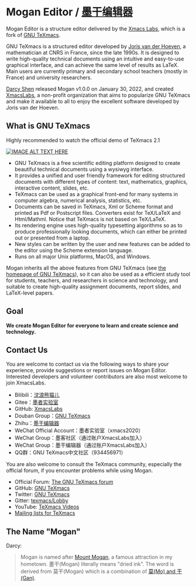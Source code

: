 # Mogan Editor / [墨干编辑器](README_ZH.md)
Mogan Editor is a structure editor delivered by the [Xmacs Labs](https://github.com/XmacsLabs), which is a fork of [GNU TeXmacs](https://www.texmacs.org).

GNU TeXmacs is a structured editor developed by [Joris van der Hoeven](http://www.texmacs.org/joris/main/joris.html), a mathematician at CNRS in France, since the late 1990s. It is designed to write high-quality technical documents using an intuitive and easy-to-use graphical interface, and can achieve the same level of results as LaTeX. Main users are currently primary and secondary school teachers (mostly in France) and university researchers.

[Darcy Shen](https://github.com/darcy-shen) released Mogan v1.0.0 on January 30, 2022, and created [XmacsLabs](https://gitee.com/XmacsLabs), a non-profit organization that aims to popularize GNU TeXmacs and make it available to all to enjoy the excellent software developed by Joris van der Hoeven.

## What is GNU TeXmacs
Highly recommended to watch the official demo of TeXmacs 2.1

[![IMAGE ALT TEXT HERE](https://img.youtube.com/vi/YOUTUBE_VIDEO_ID_HERE/0.jpg)](https://youtu.be/H46ON2FB30U)

- GNU TeXmacs is a free scientific editing platform designed to create beautiful technical documents using a wysiwyg interface.
- It provides a unified and user friendly framework for editing structured documents with different types of content: text, mathematics, graphics, interactive content, slides, etc.
- TeXmacs can be used as a graphical front-end for many systems in computer algebra, numerical analysis, statistics, etc.
- Documents can be saved in TeXmacs, Xml or Scheme format and printed as Pdf or Postscript files. Converters exist for TeX/LaTeX and Html/Mathml. Notice that TeXmacs is not based on TeX/LaTeX.
- Its rendering engine uses high-quality typesetting algorithms so as to produce professionally looking documents, which can either be printed out or presented from a laptop.
- New styles can be written by the user and new features can be added to the editor using the Scheme extension language.
- Runs on all major Unix platforms, MacOS, and Windows.

Mogan inherits all the above features from GNU TeXmacs (see [the homepage of GNU TeXmacs](https://www.texmacs.org)), so it can also be used as a efficient study tool for students, teachers, and researchers in science and technology, and suitable to create high-quality assignment documents, report slides, and LaTeX-level papers.

## Goal
**We create Mogan Editor for everyone to learn and create science and technology.**

## Contact Us
You are welcome to contact us via the following ways to share your experience, provide suggestions or report issues on Mogan Editor. Interested developers and volunteer contributors are also most welcome to join XmacsLabs.
- Bilibili：[沈浪熊猫儿](https://space.bilibili.com/28058658) 
- Gitee：[墨者实验室](https://gitee.com/XmacsLabs/) 
- GitHub: [XmacsLabs](https://github.com/XmacsLabs)
- Douban Group：[GNU TeXmacs](https://www.douban.com/group/texmacs/)
- Zhihu：[墨干编辑器](https://www.zhihu.com/people/xmacs)
- WeChat Official Account：墨者实验室（xmacs2020）
- WeChat Group：墨客社区（通过账户XmacsLabs加入）
- WeChat Group：墨干编辑器（通过账户XmacsLabs加入）
- QQ群：GNU TeXmacs中文社区（934456971）

You are also welcome to consult the TeXmacs community, especially the official forum, if you encounter problems while using Mogan.
- Official Forum: [The GNU TeXmacs forum](http://forum.texmacs.cn) 
- GitHub: [GNU TeXmacs](https://github.com/texmacs) 
- Twitter: [GNU TeXmacs](https://twitter.com/gnu_texmacs) 
- Gitter: [texmacs/Lobby](https://gitter.im/texmacs/Lobby) 
- YouTube: [TeXmacs Videos](https://www.youtube.com/channel/UCLaZZkOj3GPYFu9pVsEbthg)
- [Mailing lists for TeXmacs](https://www.texmacs.org/tmweb/home/ml.en.html) 


## The Name "Mogan"
Darcy:
> Mogan is named after [Mount Mogan](https://en.wikipedia.org/wiki/Mount_Mogan), a famous attraction in my hometown. 墨干(Mogan) literally means "dried ink". The word is derived from 莫干(Mogan) which is a combination of [莫(Mo) and 干(Gan)](https://en.wikipedia.org/wiki/Gan_Jiang_and_Mo_Ye).


